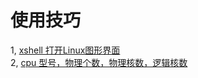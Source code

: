 # 使用技巧
1, [xshell 打开Linux图形界面](shell-xshell.md)  
2, [cpu 型号，物理个数，物理核数，逻辑核数](Linux-cpu-info-demo.md) 